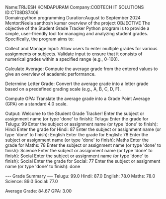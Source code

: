 Name:TRIJESH KONDAPURAM 
Company:CODTECH IT SOLUTIONS 
ID:CT08DS7406  
Domain:python programming 
Duration:August to September 2024 
Mentor:Neela santhosh kumar 
overview of the project 
OBJECTIVE 
The objective of the Student Grade Tracker Python program is to provide a simple, user-friendly tool for managing and analyzing student grades. Specifically, the program aims to:

Collect and Manage Input: Allow users to enter multiple grades for various assignments or subjects. Validate input to ensure that it consists of numerical grades within a specified range (e.g., 0-100).

Calculate Average: Compute the average grade from the entered values to give an overview of academic performance.

Determine Letter Grade: Convert the average grade into a letter grade based on a predefined grading scale (e.g., A, B, C, D, F).

Compute GPA: Translate the average grade into a Grade Point Average (GPA) on a standard 4.0 scale.

Output:
Welcome to the Student Grade Tracker!
Enter the subject or assignment name (or type 'done' to finish): Telugu 
Enter the grade for Telugu: 99
Enter the subject or assignment name (or type 'done' to finish): Hindi
Enter the grade for Hindi: 87
Enter the subject or assignment name (or type 'done' to finish): English
Enter the grade for English: 78
Enter the subject or assignment name (or type 'done' to finish): Maths
Enter the grade for Maths: 78
Enter the subject or assignment name (or type 'done' to finish): Science
Enter the subject or assignment name (or type 'done' to finish): Social
Enter the subject or assignment name (or type 'done' to finish): Social
Enter the grade for Social: 77
Enter the subject or assignment name (or type 'done' to finish): done

--- Grade Summary ---
Telugu: 99.0
Hindi: 87.0
English: 78.0
Maths: 78.0
Science: 89.0
Social: 77.0

Average Grade: 84.67
GPA: 3.00
